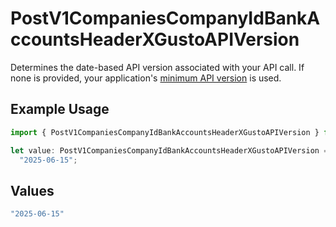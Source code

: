 # PostV1CompaniesCompanyIdBankAccountsHeaderXGustoAPIVersion

Determines the date-based API version associated with your API call. If none is provided, your application's [minimum API version](https://docs.gusto.com/embedded-payroll/docs/api-versioning#minimum-api-version) is used.

## Example Usage

```typescript
import { PostV1CompaniesCompanyIdBankAccountsHeaderXGustoAPIVersion } from "@gusto/embedded-api/models/operations/postv1companiescompanyidbankaccounts.js";

let value: PostV1CompaniesCompanyIdBankAccountsHeaderXGustoAPIVersion =
  "2025-06-15";
```

## Values

```typescript
"2025-06-15"
```